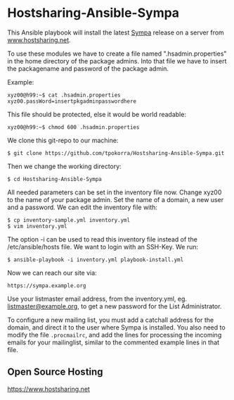 Hostsharing-Ansible-Sympa
=========================

This Ansible playbook will install the latest [Sympa](https://www.sympa.community/) release on a server from www.hostsharing.net.

To use these modules we have to create a file named ".hsadmin.properties" in the home directory of the package admins. Into that file we have to insert the packagename and password of the package admin. 

Example:

    xyz00@h99:~$ cat .hsadmin.properties 
    xyz00.passWord=insertpkgadminpasswordhere

This file should be protected, else it would be world readable:

    xyz00@h99:~$ chmod 600 .hsadmin.properties

We clone this git-repo to our machine:

    $ git clone https://github.com/tpokorra/Hostsharing-Ansible-Sympa.git

Then we change the working directory:

    $ cd Hostsharing-Ansible-Sympa

All needed parameters can be set in the inventory file now. Change xyz00 to the name of your package admin. Set the name of a domain, a new user and a password. We can edit the inventory file with:

    $ cp inventory-sample.yml inventory.yml
    $ vim inventory.yml
    
The option -i can be used to read this inventory file instead of the /etc/ansible/hosts file. We want to login with an SSH-Key. We run:

    $ ansible-playbook -i inventory.yml playbook-install.yml

Now we can reach our site via:

    https://sympa.example.org

Use your listmaster email address, from the inventory.yml, eg. listmaster@example.org, to get a new password for the List Administrator.

To configure a new mailing list, you must add a catchall address for the domain, and direct it to the user where Sympa is installed. You also need to modify the file `.procmailrc`, and add the lines for processing the incoming emails for your mailinglist, similar to the commented example lines in that file.

Open Source Hosting
-------------------

https://www.hostsharing.net
